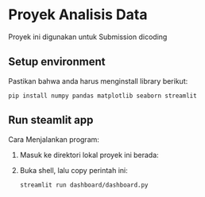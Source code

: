 # Proyek Analisis Data
Proyek ini digunakan untuk Submission dicoding

## Setup environment
Pastikan bahwa anda harus menginstall library berikut: 
```
pip install numpy pandas matplotlib seaborn streamlit
```

## Run steamlit app
Cara Menjalankan program:
1. Masuk ke direktori lokal proyek ini berada:
2. Buka shell, lalu copy perintah ini:

    ```shell
    streamlit run dashboard/dashboard.py
    ```
